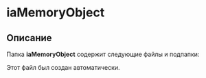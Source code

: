 # iaMemoryObject

## Описание
Папка **iaMemoryObject** содержит следующие файлы и подпапки:

Этот файл был создан автоматически.
